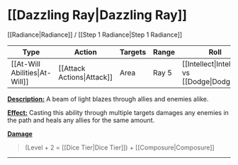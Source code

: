 # [[Dazzling Ray|Dazzling Ray]]
[[Radiance|Radiance]] / [[Step 1 Radiance|Step 1 Radiance]] 

| Type                           | Action                     | Targets | Range | Roll                                         |
| ------------------------------ | -------------------------- | ------- | ----- | -------------------------------------------- |
| [[At-Will Abilities\|At-Will]] | [[Attack Actions\|Attack]] | Area    | Ray 5 | [[Intellect\|Intellect]] vs [[Dodge\|Dodge]] |

<u>**Description:**</u> A beam of light blazes through allies and enemies alike.

<u>**Effect:**</u> Casting this ability through multiple targets damages any enemies in the path and heals any allies for the same amount.


<u>**Damage**</u>
>(Level + 2 = [[Dice Tier|Dice Tier]]) + [[Composure|Composure]]

---